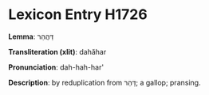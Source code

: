 # Lexicon Entry H1726

**Lemma**: דַּהֲהַר

**Transliteration (xlit)**: dahăhar

**Pronunciation**: dah-hah-har'

**Description**:
by reduplication from דָּהַר; a gallop; pransing.
